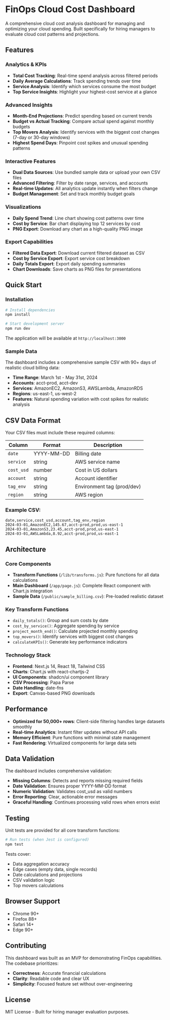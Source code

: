 # FinOps Cloud Cost Dashboard

A comprehensive cloud cost analysis dashboard for managing and optimizing your cloud spending. Built specifically for hiring managers to evaluate cloud cost patterns and projections.

## Features

### **Analytics & KPIs**
- **Total Cost Tracking**: Real-time spend analysis across filtered periods
- **Daily Average Calculations**: Track spending trends over time  
- **Service Analysis**: Identify which services consume the most budget
- **Top Service Insights**: Highlight your highest-cost service at a glance

### **Advanced Insights**
- **Month-End Projections**: Predict spending based on current trends
- **Budget vs Actual Tracking**: Compare actual spend against monthly budgets
- **Top Movers Analysis**: Identify services with the biggest cost changes (7-day or 30-day windows)
- **Highest Spend Days**: Pinpoint cost spikes and unusual spending patterns

### **Interactive Features**
- **Dual Data Sources**: Use bundled sample data or upload your own CSV files
- **Advanced Filtering**: Filter by date range, services, and accounts
- **Real-time Updates**: All analytics update instantly when filters change
- **Budget Management**: Set and track monthly budget goals

### **Visualizations**
- **Daily Spend Trend**: Line chart showing cost patterns over time
- **Cost by Service**: Bar chart displaying top 12 services by cost
- **PNG Export**: Download any chart as a high-quality PNG image

### **Export Capabilities**
- **Filtered Data Export**: Download current filtered dataset as CSV
- **Cost by Service Export**: Export service cost breakdown 
- **Daily Totals Export**: Export daily spending summaries
- **Chart Downloads**: Save charts as PNG files for presentations

## Quick Start

### Installation
```bash
# Install dependencies
npm install

# Start development server
npm run dev
```

The application will be available at `http://localhost:3000`

### Sample Data
The dashboard includes a comprehensive sample CSV with 90+ days of realistic cloud billing data:
- **Time Range**: March 1st - May 31st, 2024
- **Accounts**: acct-prod, acct-dev  
- **Services**: AmazonEC2, AmazonS3, AWSLambda, AmazonRDS
- **Regions**: us-east-1, us-west-2
- **Features**: Natural spending variation with cost spikes for realistic analysis

## CSV Data Format

Your CSV files must include these required columns:

| Column | Format | Description |
|--------|--------|-------------|
| `date` | YYYY-MM-DD | Billing date |
| `service` | string | AWS service name |
| `cost_usd` | number | Cost in US dollars |
| `account` | string | Account identifier |  
| `tag_env` | string | Environment tag (prod/dev) |
| `region` | string | AWS region |

### Example CSV:
```csv
date,service,cost_usd,account,tag_env,region
2024-03-01,AmazonEC2,145.67,acct-prod,prod,us-east-1
2024-03-01,AmazonS3,23.45,acct-prod,prod,us-east-1
2024-03-01,AWSLambda,8.92,acct-prod,prod,us-east-1
```

## Architecture

### Core Components
- **Transform Functions** (`/lib/transforms.js`): Pure functions for all data calculations
- **Main Dashboard** (`/app/page.js`): Complete React component with Chart.js integration
- **Sample Data** (`/public/sample_billing.csv`): Pre-loaded realistic dataset

### Key Transform Functions
- `daily_totals()`: Group and sum costs by date
- `cost_by_service()`: Aggregate spending by service  
- `project_month_end()`: Calculate projected monthly spending
- `top_movers()`: Identify services with biggest cost changes
- `calculateKPIs()`: Generate key performance indicators

### Technology Stack
- **Frontend**: Next.js 14, React 18, Tailwind CSS
- **Charts**: Chart.js with react-chartjs-2
- **UI Components**: shadcn/ui component library
- **CSV Processing**: Papa Parse
- **Date Handling**: date-fns
- **Export**: Canvas-based PNG downloads

## Performance

- **Optimized for 50,000+ rows**: Client-side filtering handles large datasets smoothly
- **Real-time Analytics**: Instant filter updates without API calls
- **Memory Efficient**: Pure functions with minimal state management
- **Fast Rendering**: Virtualized components for large data sets

## Data Validation

The dashboard includes comprehensive validation:
- **Missing Columns**: Detects and reports missing required fields
- **Date Validation**: Ensures proper YYYY-MM-DD format
- **Numeric Validation**: Validates cost_usd as valid numbers
- **Error Reporting**: Clear, actionable error messages
- **Graceful Handling**: Continues processing valid rows when errors exist

## Testing

Unit tests are provided for all core transform functions:

```bash
# Run tests (when Jest is configured)
npm test
```

Tests cover:
- Data aggregation accuracy
- Edge cases (empty data, single records)
- Date calculations and projections
- CSV validation logic
- Top movers calculations

## Browser Support

- Chrome 90+
- Firefox 88+  
- Safari 14+
- Edge 90+

## Contributing

This dashboard was built as an MVP for demonstrating FinOps capabilities. The codebase prioritizes:
- **Correctness**: Accurate financial calculations
- **Clarity**: Readable code and clear UX
- **Simplicity**: Focused feature set without over-engineering

## License

MIT License - Built for hiring manager evaluation purposes.
